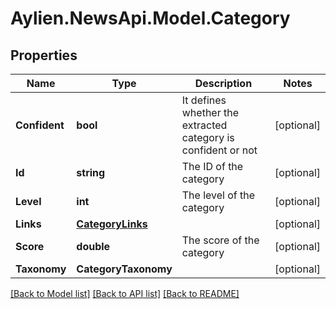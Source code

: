 
# Aylien.NewsApi.Model.Category

## Properties

Name | Type | Description | Notes
------------ | ------------- | ------------- | -------------
**Confident** | **bool** | It defines whether the extracted category is confident or not | [optional] 
**Id** | **string** | The ID of the category | [optional] 
**Level** | **int** | The level of the category | [optional] 
**Links** | [**CategoryLinks**](CategoryLinks.md) |  | [optional] 
**Score** | **double** | The score of the category | [optional] 
**Taxonomy** | **CategoryTaxonomy** |  | [optional] 

[[Back to Model list]](../README.md#documentation-for-models)
[[Back to API list]](../README.md#documentation-for-api-endpoints)
[[Back to README]](../README.md)

